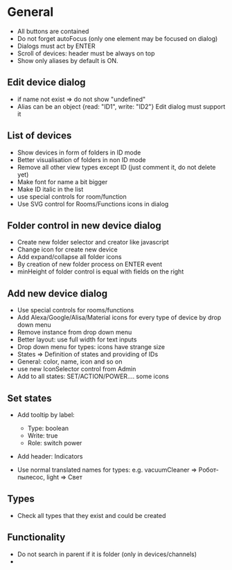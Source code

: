 # General
- All buttons are contained
- Do not forget autoFocus (only one element may be focused on dialog)
- Dialogs must act by ENTER
- Scroll of devices: header must be always on top
- Show only aliases by default is ON.
<!-- - AppBar => dense -->

## Edit device dialog
- if name not exist => do not show "undefined"
- Alias can be an object {read: "ID1", write: "ID2"} 
  Edit dialog must support it

## List of devices
- Show devices in form of folders in ID mode
- Better visualisation of folders in non ID mode
- Remove all other view types except ID (just comment it, do not delete yet)
- Make font for name a bit bigger
- Make ID italic in the list
- use special controls for room/function
- Use SVG control for Rooms/Functions icons in dialog

## Folder control in new device dialog
- Create new folder selector and creator like javascript
- Change icon for create new device
- Add expand/collapse all folder icons
- By creation of new folder process on ENTER event
- minHeight of folder control is equal with fields on the right

## Add new device dialog
- Use special controls for rooms/functions
- Add Alexa/Google/Alisa/Material icons for every type of device by drop down menu
- Remove instance from drop down menu
- Better layout: use full width for text inputs
- Drop down menu for types: icons have strange size
- States => Definition of states and providing of IDs
- General: color, name, icon and so on
- use new IconSelector control from Admin
- Add to all states: SET/ACTION/POWER.... some icons

## Set states
- Add tooltip by label: 
    - Type: boolean
    - Write: true
    - Role: switch power

- Add header: Indicators
- Use normal translated names for types: e.g. vacuumCleaner => Робот-пылесос, light => Свет

## Types
- Check all types that they exist and could be created

## Functionality
- Do not search in parent if it is folder (only in devices/channels)
- 


